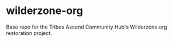 # wilderzone-org
Base repo for the Tribes Ascend Community Hub's Wilderzone.org restoration project.
